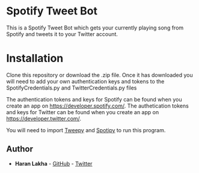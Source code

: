 # Spotify Tweet Bot
This is a Spotify Tweet Bot which gets your currently playing song from Spotify and tweets it to your Twitter account.

# Installation
Clone this repository or download the .zip file.
Once it has downloaded you will need to add your own authentication keys and tokens to the SpotifyCredentials.py and TwitterCredentials.py files

The authentication tokens and keys for Spotify can be found when you create an app on https://developer.spotify.com/. 
The authetication tokens and keys for Twitter can be found when you create an app on https://developer.twitter.com/.

You will need to import [Tweepy](https://www.tweepy.org/) and [Spotipy](https://spotipy.readthedocs.io/en/latest/#installation) to run this program.

## Author

* **Haran Lakha** - [GitHub](https://github.com/Haran43) - [Twitter](https://twitter.com/haranlakha)
